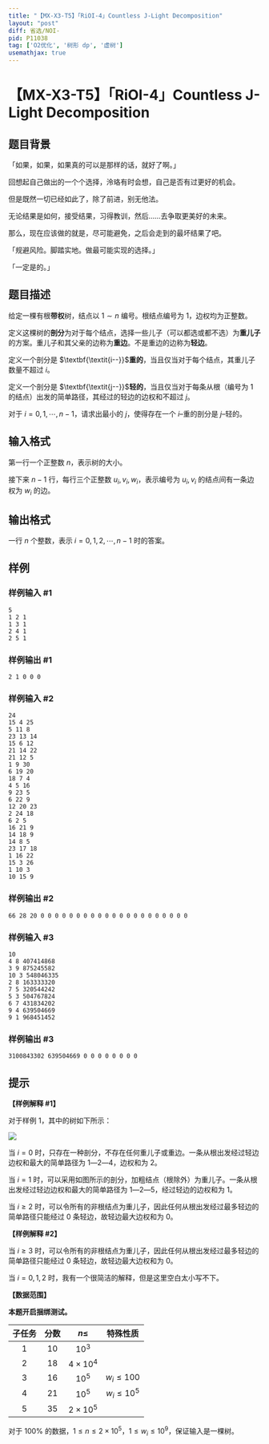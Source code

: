 ```yaml
---
title: "【MX-X3-T5】「RiOI-4」Countless J-Light Decomposition"
layout: "post"
diff: 省选/NOI-
pid: P11038
tag: ['O2优化', '树形 dp', '虚树']
usemathjax: true
---
```


# 【MX-X3-T5】「RiOI-4」Countless J-Light Decomposition
## 题目背景

「如果，如果，如果真的可以是那样的话，就好了啊。」

回想起自己做出的一个个选择，泠珞有时会想，自己是否有过更好的机会。

但是既然一切已经如此了，除了前进，别无他法。

无论结果是如何，接受结果，习得教训，然后……去争取更美好的未来。

那么，现在应该做的就是，尽可能避免，之后会走到的最坏结果了吧。

「规避风险。脚踏实地。做最可能实现的选择。」

「一定是的。」
## 题目描述

给定一棵有根**带权**树，结点以 $1\sim n$ 编号。根结点编号为 $1$，边权均为正整数。

定义这棵树的**剖分**为对于每个结点，选择一些儿子（可以都选或都不选）为**重儿子**的方案。重儿子和其父亲的边称为**重边**。不是重边的边称为**轻边**。

定义一个剖分是 $\textbf{\textit{i--}}$**重的**，当且仅当对于每个结点，其重儿子数量不超过 $i$。

定义一个剖分是 $\textbf{\textit{j--}}$**轻的**，当且仅当对于每条从根（编号为 $1$ 的结点）出发的简单路径，其经过的轻边的边权和不超过 $j$。

对于 $i=0,1,\cdots,n-1$，请求出最小的 $j$，使得存在一个 $\textit{i--}$重的剖分是 $\textit{j--}$轻的。
## 输入格式

第一行一个正整数 $n$，表示树的大小。

接下来 $n-1$ 行，每行三个正整数 $u_i,v_i,w_i$，表示编号为 $u_i,v_i$ 的结点间有一条边权为 $w_i$ 的边。
## 输出格式

一行 $n$ 个整数，表示 $i=0,1,2,\cdots,n-1$ 时的答案。
## 样例

### 样例输入 #1
```
5
1 2 1
1 3 1
2 4 1
2 5 1

```
### 样例输出 #1
```
2 1 0 0 0
```
### 样例输入 #2
```
24
15 4 25
5 11 8
23 13 14
15 6 12
21 14 22
21 12 5
1 9 30
6 19 20
18 7 4
4 5 16
9 23 5
6 22 9
12 20 23
2 24 18
6 2 5
16 21 9
14 18 9
14 8 5
23 17 18
1 16 22
15 3 26
1 10 3
10 15 9
```
### 样例输出 #2
```
66 28 20 0 0 0 0 0 0 0 0 0 0 0 0 0 0 0 0 0 0 0 0 0 
```
### 样例输入 #3
```
10
4 8 407414868
3 9 875245582
10 3 548046335
2 8 163333320
7 5 320544242
5 3 504767824
6 7 431834202
9 4 639504669
9 1 968451452

```
### 样例输出 #3
```
3100843302 639504669 0 0 0 0 0 0 0 0
```
## 提示

**【样例解释 #1】**

对于样例 1，其中的树如下所示：

![](https://cdn.luogu.com.cn/upload/image_hosting/tox3t3d4.png)

当 $i=0$ 时，只存在一种剖分，不存在任何重儿子或重边。一条从根出发经过轻边边权和最大的简单路径为 $1\textit{---}2\textit{---}4$，边权和为 $2$。

当 $i=1$ 时，可以采用如图所示的剖分，加粗结点（根除外）为重儿子。一条从根出发经过轻边边权和最大的简单路径为 $1\textit{---}2\textit{---}5$，经过轻边的边权和为 $1$。

当 $i\ge 2$ 时，可以令所有的非根结点为重儿子，因此任何从根出发经过最多轻边的简单路径只能经过 $0$ 条轻边，故轻边最大边权和为 $0$。

**【样例解释 #2】**

当 $i\ge 3$ 时，可以令所有的非根结点为重儿子，因此任何从根出发经过最多轻边的简单路径只能经过 $0$ 条轻边，故轻边最大边权和为 $0$。

当 $i=0,1,2$ 时，我有一个很简洁的解释，但是这里空白太小写不下。

**【数据范围】**

**本题开启捆绑测试。**

|子任务|分数|$n\le$|特殊性质|
|:-:|:-:|:-:|:-:|
|$1$|$10$|$10^3$||
|$2$|$18$|$4\times10^4$||
|$3$|$16$|$10^5$|$w_i\le100$|
|$4$|$21$|$10^5$|$w_i\le10^5$|
|$5$|$35$|$2\times10^5$||

对于 $100\%$ 的数据，$1\le n\le2\times10^5$，$1\le w_i\le 10^9$，保证输入是一棵树。
